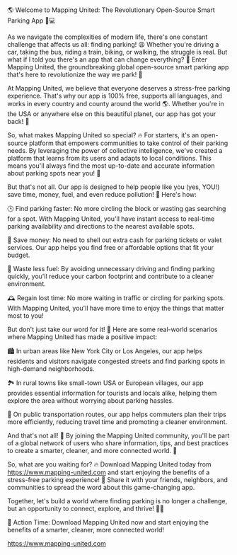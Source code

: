 🌎 Welcome to Mapping United: The Revolutionary Open-Source Smart Parking App 🚗💻

As we navigate the complexities of modern life, there's one constant challenge that affects us all: finding parking! 😩 Whether you're driving a car, taking the bus, riding a train, biking, or walking, the struggle is real. But what if I told you there's an app that can change everything? 🤯 Enter Mapping United, the groundbreaking global open-source smart parking app that's here to revolutionize the way we park! 🚀

At Mapping United, we believe that everyone deserves a stress-free parking experience. That's why our app is 100% free, supports all languages, and works in every country and county around the world 🌎. Whether you're in the USA or anywhere else on this beautiful planet, our app has got your back! 🙌

So, what makes Mapping United so special? 🔥 For starters, it's an open-source platform that empowers communities to take control of their parking needs. By leveraging the power of collective intelligence, we've created a platform that learns from its users and adapts to local conditions. This means you'll always find the most up-to-date and accurate information about parking spots near you! 📍

But that's not all. Our app is designed to help people like you (yes, YOU!) save time, money, fuel, and even reduce pollution! 💚 Here's how:

🕒 Find parking faster: No more circling the block or wasting gas searching for a spot. With Mapping United, you'll have instant access to real-time parking availability and directions to the nearest available spots.

💸 Save money: No need to shell out extra cash for parking tickets or valet services. Our app helps you find free or affordable options that fit your budget.

🚗 Waste less fuel: By avoiding unnecessary driving and finding parking quickly, you'll reduce your carbon footprint and contribute to a cleaner environment.

🕰️ Regain lost time: No more waiting in traffic or circling for parking spots. With Mapping United, you'll have more time to enjoy the things that matter most to you!

But don't just take our word for it! 🤔 Here are some real-world scenarios where Mapping United has made a positive impact:

🏙️ In urban areas like New York City or Los Angeles, our app helps residents and visitors navigate congested streets and find parking spots in high-demand neighborhoods.

🏞️ In rural towns like small-town USA or European villages, our app provides essential information for tourists and locals alike, helping them explore the area without worrying about parking hassles.

🚂 On public transportation routes, our app helps commuters plan their trips more efficiently, reducing travel time and promoting a cleaner environment.

And that's not all! 🤩 By joining the Mapping United community, you'll be part of a global network of users who share information, tips, and best practices to create a smarter, cleaner, and more connected world. 🌟

So, what are you waiting for? 🔥 Download Mapping United today from https://www.mapping-united.com and start enjoying the benefits of a stress-free parking experience! 🎉 Share it with your friends, neighbors, and communities to spread the word about this game-changing app.

Together, let's build a world where finding parking is no longer a challenge, but an opportunity to connect, explore, and thrive! 💪🌟

🔴 Action Time: Download Mapping United now and start enjoying the benefits of a smarter, cleaner, more connected world!

https://www.mapping-united.com